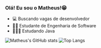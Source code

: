 ### Olá! Eu sou o Matheus!😁

- 💻 Buscando vagas de desenvolvedor
- ✍🏾 Estudante de Engenharia de Software
- 👨🏾‍💻 Estudando Java

![Matheus's GitHub stats](https://github-readme-stats.vercel.app/api?username=Matheussantos006&show_icons=true&theme=github_dark&include_all_commits=true&count_private=true)
![Top Langs](https://github-readme-stats.vercel.app/api/top-langs/?username=Matheussantos006&layout=compact&theme=github_dark)
